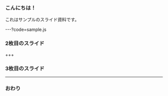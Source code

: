### こんにちは！


これはサンプルのスライド資料です。


---?code=sample.js


### 2枚目のスライド


+++


### 3枚目のスライド


---


### おわり
